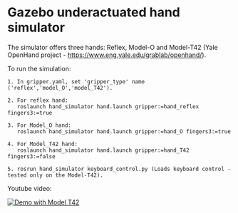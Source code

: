 # Gazebo underactuated hand simulator

The simulator offers three hands: Reflex, Model-O and Model-T42 (Yale OpenHand project - https://www.eng.yale.edu/grablab/openhand/). 
    
To run the simulation:

    1. In gripper.yaml, set 'gripper_type' name ('reflex','model_O','model_T42').
    
    2. For reflex hand:
       roslaunch hand_simulator hand.launch gripper:=hand_reflex fingers3:=true
       
    3. For Model_O hand:
       roslaunch hand_simulator hand.launch gripper:=hand_O fingers3:=true
       
    4. For Model_T42 hand:
       roslaunch hand_simulator hand.launch gripper:=hand_T42 fingers3:=false
        
    5. rosrun hand_simulator keyboard_control.py (Loads keyboard control - tested only on the Model-T42).
    


Youtube video:

[![Demo with Model T42](https://img.youtube.com/vi/Mz0lp8VCFuk/0.jpg)](https://youtu.be/Mz0lp8VCFuk)
